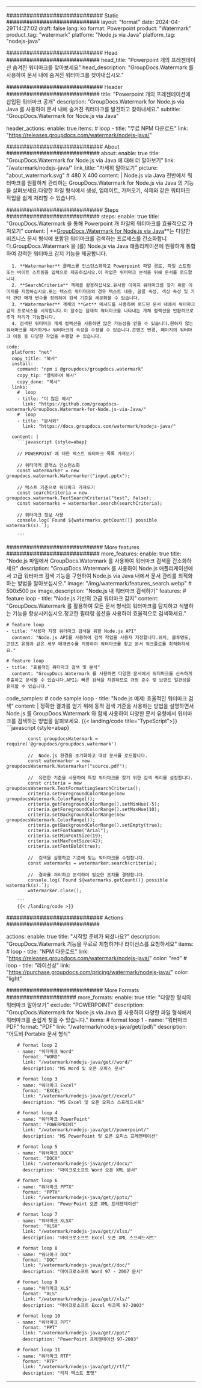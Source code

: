 
---
############################# Static ############################
layout: "format"
date:  2024-04-29T14:27:02
draft: false
lang: ko
format: Powerpoint
product: "Watermark"
product_tag: "watermark"
platform: "Node.js via Java"
platform_tag: "nodejs-java"

############################# Head ############################
head_title: "Powerpoint 개의 프레젠테이션 숨겨진 워터마크를 찾아보세요"
head_description: "GroupDocs.Watermark 를 사용하여 문서 내에 숨겨진 워터마크를 찾아내십시오."

############################# Header ############################
title: "Powerpoint 개의 프레젠테이션에 삽입된 워터마크 공개" 
description: "GroupDocs.Watermark for Node.js via Java 를 사용하여 문서 내에 숨겨진 워터마크를 발견하고 찾아내세요."
subtitle: "GroupDocs.Watermark for Node.js via Java" 

header_actions:
  enable: true
  items:
    #  loop
    - title: "무료 NPM 다운로드"
      link: "https://releases.groupdocs.com/watermark/nodejs-java/"
      
############################# About ############################
about:
    enable: true
    title: "GroupDocs.Watermark for Node.js via Java 에 대해 더 알아보기"
    link: "/watermark/nodejs-java/"
    link_title: "자세히 알아보기"
    picture: "about_watermark.svg" # 480 X 400
    content: |
       Node.js via Java 전반에서 워터마크를 원활하게 관리하는 GroupDocs.Watermark for Node.js via Java 의 기능을 살펴보세요.다양한 파일 형식에서 생성, 업데이트, 가져오기, 삭제와 같은 워터마크 작업을 쉽게 처리할 수 있습니다.

############################# Steps ############################
steps:
    enable: true
    title: "GroupDocs.Watermark 을 통해 Powerpoint 개 파일의 워터마크를 효율적으로 가져오기"
    content: |
      **[GroupDocs.Watermark for Node.js via Java](https://products.groupdocs.com/watermark/nodejs-java/)**는 다양한 비즈니스 문서 형식에 포함된 워터마크를 검색하는 프로세스를 간소화합니다.GroupDocs.Watermark 을 (를) Node.js via Java 애플리케이션에 원활하게 통합하여 강력한 워터마크 감지 기능을 제공합니다.
      
      1. **Watermarker** 클래스를 인스턴스화하고 Powerpoint 파일 경로, 파일 스트림 또는 바이트 스트림을 입력으로 제공하십시오.이 작업은 워터마크 분석을 위해 문서를 로드합니다.
      2. **SearchCriteria** 객체를 활용하십시오.유사한 이미지 워터마크를 찾기 위한 이미지를 지정하십시오.또는 텍스트 워터마크의 경우 텍스트 내용, 글꼴 속성, 색상 속성 및 기타 관련 매개 변수를 정의하여 검색 기준을 세분화할 수 있습니다.
      3. **Watermarker** 객체의 **Get** 메서드를 사용하여 로드된 문서 내에서 워터마크 감지 프로세스를 시작합니다.이 함수는 잠재적 워터마크를 나타내는 개체 컬렉션을 반환하므로 추가 처리가 가능합니다.
      4. 검색된 워터마크 개체 컬렉션을 사용하면 많은 가능성을 얻을 수 있습니다.원하지 않는 워터마크를 제거하거나 워터마크의 속성을 수정할 수 있습니다.콘텐츠 변경, 페이지의 워터마크 이동 등 다양한 작업을 수행할 수 있습니다.
   
    code:
      platform: "net"
      copy_title: "복사"
      install:
        command: "npm i @groupdocs/groupdocs.watermark"
        copy_tip: "클릭하여 복사"
        copy_done: "복사"
      links:
        #  loop
        - title: "더 많은 예시"
          link: "https://github.com/groupdocs-watermark/GroupDocs.Watermark-for-Node.js-via-Java/"
        #  loop
        - title: "문서화"
          link: "https://docs.groupdocs.com/watermark/nodejs-java/"
          
      content: |
        ```javascript {style=abap}

        // POWERPOINT 에 대한 텍스트 워터마크 목록 가져오기

        // 워터마커 클래스 인스턴스화
        const watermarker = new groupdocs.watermark.Watermarker("input.pptx");
        
        // 텍스트 기준으로 워터마크 가져오기
        const searchCriteria = new groupdocs.watermark.TextSearchCriteria("test", false);
        const watermarks = watermarker.search(searchCriteria);

        // 워터마크 정보 사용
        console.log(`Found ${watermarks.getCount()} possible watermark(s).`);
        
        ```            

############################# More features ############################
more_features:
  enable: true
  title: "Node.js 파일에서 GroupDocs.Watermark 를 사용하여 워터마크 검색을 간소화하세요"
  description: "GroupDocs.Watermark 를 사용하여 Node.js 애플리케이션에서 고급 워터마크 검색 기능을 구현하여 Node.js via Java 내에서 문서 관리를 최적화하는 방법을 알아보십시오."
  image: "/img/watermark/features_search.webp" # 500x500 px
  image_description: "Node.js 내 워터마크 검색하기"
  features:
    # feature loop
    - title: "Node.js 기반의 고급 워터마크 감지"
      content: "GroupDocs.Watermark 를 활용하여 모든 문서 형식의 워터마크를 탐지하고 식별하는 기능을 향상시키십시오.정교한 필터링 옵션을 사용하여 효율적으로 검색하세요."

    # feature loop
    - title: "사용자 지정 워터마크 검색을 위한 Node.js API"
      content: "Node.js API를 사용하여 검색 작업을 사용자 지정합니다.위치, 불투명도, 콘텐츠 유형과 같은 세부 매개변수를 지정하여 워터마크를 찾고 문서 워크플로를 최적화하세요."

    # feature loop
    - title: "효율적인 워터마크 검색 및 분석"
      content: "GroupDocs.Watermark 를 사용하면 다양한 문서에서 워터마크를 신속하게 추출하고 분석할 수 있습니다.API는 빠른 검색을 지원하므로 규정 준수 및 브랜드 일관성을 유지할 수 있습니다."
      
  code_samples:
    # code sample loop
    - title: "Node.js 예제: 효율적인 워터마크 검색"
      content: |
        정확한 결과를 얻기 위해 동적 검색 기준을 사용하는 방법을 설명하면서 Node.js 를 GroupDocs.Watermark 와 함께 사용하여 다양한 문서 유형에서 워터마크를 검색하는 방법을 살펴보세요.
        {{< landing/code title="TypeScript">}}
        ```javascript {style=abap}
        
            const groupdocsWatermark = require('@groupdocs/groupdocs.watermark')

            //  Node.js 환경을 초기화하고 대상 문서를 로드합니다.
            const watermarker = new groupdocsWatermark.Watermarker("source.pdf");

            //  유연한 기준을 사용하여 특정 워터마크를 찾기 위한 검색 쿼리를 설정합니다.
            const criteria = new groupdocsWatermark.TextFormattingSearchCriteria();
            criteria.setForegroundColorRange(new groupdocsWatermark.ColorRange());
            criteria.getForegroundColorRange().setMinHue(-5);
            criteria.getForegroundColorRange().setMaxHue(10);
            criteria.setBackgroundColorRange(new groupdocsWatermark.ColorRange());
            criteria.getBackgroundColorRange().setEmpty(true);
            criteria.setFontName("Arial");
            criteria.setMinFontSize(19);
            criteria.setMaxFontSize(42);
            criteria.setFontBold(true);
  
            //  검색을 실행하고 기준에 맞는 워터마크를 수집합니다.
            const watermarks = watermarker.search(criteria);

            //  결과를 처리하고 분석하여 필요한 조치를 결정합니다.
            console.log(`Found ${watermarks.getCount()} possible watermark(s).`);
            watermarker.close();

        ```
        {{< /landing/code >}}


############################# Actions ############################

actions:
  enable: true
  title: "시작할 준비가 되셨나요?"
  description: "GroupDocs.Watermark 기능을 무료로 체험하거나 라이선스를 요청하세요"
  items:
    #  loop
    - title: "NPM 다운로드"
      link: "https://releases.groupdocs.com/watermark/nodejs-java/"
      color: "red"
        #  loop
    - title: "라이선싱"
      link: "https://purchase.groupdocs.com/pricing/watermark/nodejs-java/"
      color: "light"


############################# More Formats #####################
more_formats:
    enable: true
    title: "다양한 형식의 워터마크 알아보기"
    exclude: "POWERPOINT"
    description: "GroupDocs.Watermark for Node.js via Java 를 사용하여 다양한 파일 형식에서 워터마크를 손쉽게 찾을 수 있습니다."
    items: 
        # format loop 1
        - name: "워터마크 PDF"
          format: "PDF"
          link: "/watermark/nodejs-java/get//pdf/"
          description: "어도비 Portable 문서 형식"

        # format loop 2
        - name: "워터마크 Word"
          format: "WORD"
          link: "/watermark/nodejs-java/get//word/"
          description: "MS Word 및 오픈 오피스 문서"
          
        # format loop 3
        - name: "워터마크 Excel"
          format: "EXCEL"
          link: "/watermark/nodejs-java/get//excel/"
          description: "MS Excel 및 오픈 오피스 스프레드시트"

        # format loop 4
        - name: "워터마크 PowerPoint"
          format: "POWERPOINT"
          link: "/watermark/nodejs-java/get//powerpoint/"
          description: "MS PowerPoint 및 오픈 오피스 프레젠테이션"

        # format loop 5
        - name: "워터마크 DOCX"
          format: "DOCX"
          link: "/watermark/nodejs-java/get//docx/"
          description: "마이크로소프트 Word 오픈 XML 문서"
          
        # format loop 6
        - name: "워터마크 PPTX"
          format: "PPTX"
          link: "/watermark/nodejs-java/get//pptx/"
          description: "PowerPoint 오픈 XML 프레젠테이션"
          
        # format loop 7
        - name: "워터마크 XLSX"
          format: "XLSX"
          link: "/watermark/nodejs-java/get//xlsx/"
          description: "마이크로소프트 Excel 오픈 XML 스프레드시트"

        # format loop 8
        - name: "워터마크 DOC"
          format: "DOC"
          link: "/watermark/nodejs-java/get//doc/"
          description: "마이크로소프트 Word 97 - 2007 문서"

        # format loop 9
        - name: "워터마크 XLS"
          format: "XLS"
          link: "/watermark/nodejs-java/get//xls/"
          description: "마이크로소프트 Excel 워크북 97-2003"

        # format loop 10
        - name: "워터마크 PPT"
          format: "PPT"
          link: "/watermark/nodejs-java/get//ppt/"
          description: "PowerPoint 프레젠테이션 97-2003"

        # format loop 11
        - name: "워터마크 RTF"
          format: "RTF"
          link: "/watermark/nodejs-java/get//rtf/"
          description: "리치 텍스트 포맷"

---